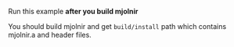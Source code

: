 Run this example **after you build mjolnir**

You should build mjolnir and get `build/install` path which contains mjolnir.a and header files.
